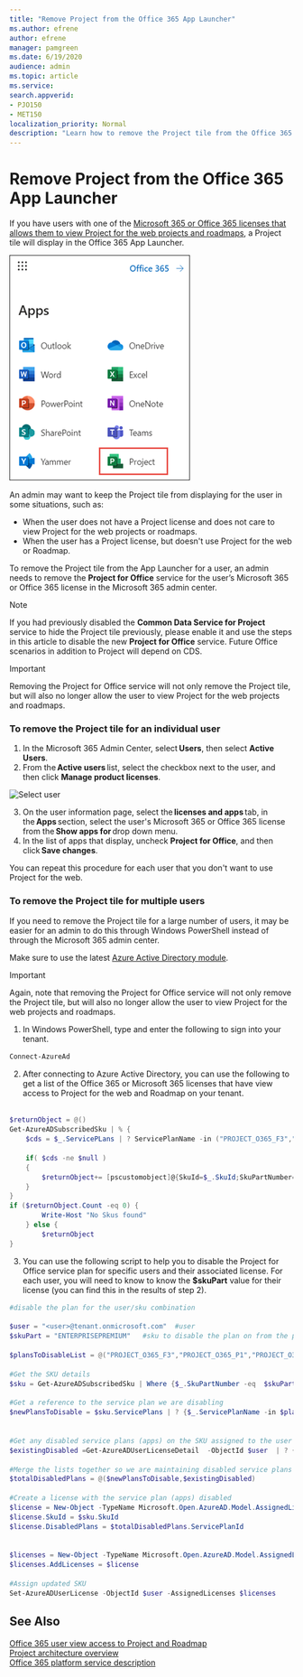 ```yaml
---
title: "Remove Project from the Office 365 App Launcher"
ms.author: efrene
author: efrene
manager: pamgreen
ms.date: 6/19/2020
audience: admin
ms.topic: article
ms.service: 
search.appverid: 
- PJO150
- MET150
localization_priority: Normal
description: "Learn how to remove the Project tile from the Office 365 App Launcher for your users."
---
```


# Remove Project from the Office 365 App Launcher


If you have users with one of the [Microsoft 365 or Office 365 licenses that allows them to view Project for the web projects and roadmaps](https://docs.microsoft.com/project-for-the-web/office-365-user-view-access-to-project-and-roadmap#office-365-subscription-with-view-access), a Project tile will display in the Office 365 App Launcher.  

![Project tile](media/applauncher.png)

An admin may want to keep the Project tile from displaying for the user in some situations, such as: 

- When the user does not have a Project license and does not care to view Project for the web projects or roadmaps. 
- When the user has a Project license, but doesn't use Project for the web or Roadmap. 

To remove the Project tile from the App Launcher for a user, an admin needs to remove the **Project for Office** service for the user’s Microsoft 365 or Office 365 license in the Microsoft 365 admin center. 

> [!NOTE]
> If you had previously disabled the **Common Data Service for Project** service to hide the Project tile previously, please enable it and use the steps in this article to disable the new **Project for Office** service.  Future Office scenarios in addition to Project will depend on CDS.

> [!Important] 
> Removing the Project for Office service will not only remove the Project tile, but will also no longer allow the user to view Project for the web projects and roadmaps. 



### To remove the Project tile for an individual user 

1. In the Microsoft 365 Admin Center, select **Users**, then select **Active Users**. 
2. From the **Active users** list, select the checkbox next to the user, and then click **Manage product licenses**. 

![Select user](media/activeusers.png)

3. On the user information page, select the **licenses and apps** tab, in the **Apps** section, select the user's Microsoft 365 or Office 365 license from the **Show apps for** drop down menu.  
4. In the list of apps that display, uncheck **Project for Office**, and then click **Save changes**. 

 You can repeat this procedure for each user that you don't want to use Project for the web. 

### To remove the Project tile for multiple users

If you need to remove the Project tile for a large number of users, it may be easier for an admin to do this through Windows PowerShell instead of through the Microsoft 365 admin center. 

Make sure to use the latest [Azure Active Directory module](https://docs.microsoft.com/office365/enterprise/powershell/connect-to-office-365-powershell).

> [!Important] 
> Again, note that removing the Project for Office service will not only remove the Project tile, but will also no longer allow the user to view Project for the web projects and roadmaps. 



1. In Windows PowerShell, type and enter the following to sign into your tenant.</br>
```PowerShell
Connect-AzureAd
```
2. After connecting to Azure Active Directory, you can use the following to get a list of the Office 365 or Microsoft 365 licenses that have view access to Project for the web and Roadmap on your tenant. 
```PowerShell

$returnObject = @()
Get-AzureADSubscribedSku | % {
    $cds = $_.ServicePLans | ? ServicePlanName -in ("PROJECT_O365_F3","PROJECT_O365_P1","PROJECT_O365_P2","PROJECT_O365_P3")
    
    if( $cds -ne $null ) 
    {
        $returnObject+= [pscustomobject]@{SkuId=$_.SkuId;SkuPartNumber=$_.SkuPartNumber;ServicePlan=$CDS[0].ServicePlanName}
    } 
}
if ($returnObject.Count -eq 0) {
        Write-Host "No Skus found"
    } else {
        $returnObject
}

```


3. You can use the following script to help you to disable the Project for Office service plan for specific users and their associated license. For each user, you will need to know to know the **$skuPart** value for their license (you can find this in the results of step 2). </br>
```PowerShell
#disable the plan for the user/sku combination

$user = "<user>@tenant.onmicrosoft.com"  #user
$skuPart = "ENTERPRISEPREMIUM"   #sku to disable the plan on from the previous step

$plansToDisableList = @("PROJECT_O365_F3","PROJECT_O365_P1","PROJECT_O365_P2","PROJECT_O365_P3")

#Get the SKU details
$sku = Get-AzureADSubscribedSku | Where {$_.SkuPartNumber -eq  $skuPart}

#Get a reference to the service plan we are disabling
$newPlansToDisable = $sku.ServicePlans | ? {$_.ServicePlanName -in $plansToDisableList}


#Get any disabled service plans (apps) on the SKU assigned to the user
$existingDisabled =Get-AzureADUserLicenseDetail  -ObjectId $user  | ? {$_.SkuPartNumber -eq  $skuPart } | Select-Object -ExpandProperty  ServicePlans |  ? {$_.ProvisioningStatus -eq 'Disabled' }

#Merge the lists together so we are maintaining disabled service plans (apps)
$totalDisabledPlans = @($newPlansToDisable,$existingDisabled)

#Create a license with the service plan (apps) disabled
$license = New-Object -TypeName Microsoft.Open.AzureAD.Model.AssignedLicense
$license.SkuId = $sku.SkuId
$license.DisabledPlans = $totalDisabledPlans.ServicePlanId


$licenses = New-Object -TypeName Microsoft.Open.AzureAD.Model.AssignedLicenses
$licenses.AddLicenses = $license

#Assign updated SKU
Set-AzureADUserLicense -ObjectId $user -AssignedLicenses $licenses


```



## See Also
[Office 365 user view access to Project and Roadmap](office-365-user-view-access-to-project-and-roadmap.md)  
[Project architecture overview](project-architecture-overview.md)</br>
[Office 365 platform service description](https://docs.microsoft.com/office365/servicedescriptions/office-365-platform-service-description/office-365-platform-service-description)




